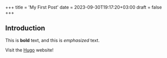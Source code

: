 +++
title = 'My First Post'
date = 2023-09-30T19:17:20+03:00
draft = false
+++

## Introduction

This is **bold** text, and this is *emphasized* text.

Visit the [Hugo](https://gohugo.io) website!